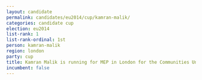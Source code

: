 ```yaml
---
layout: candidate
permalink: candidates/eu2014/cup/kamran-malik/
categories: candidate cup
election: eu2014
list-rank: 1
list-rank-ordinal: 1st
person: kamran-malik
region: london
party: cup
title: Kamran Malik is running for MEP in London for the Communities United Party
incumbent: false
---
```

